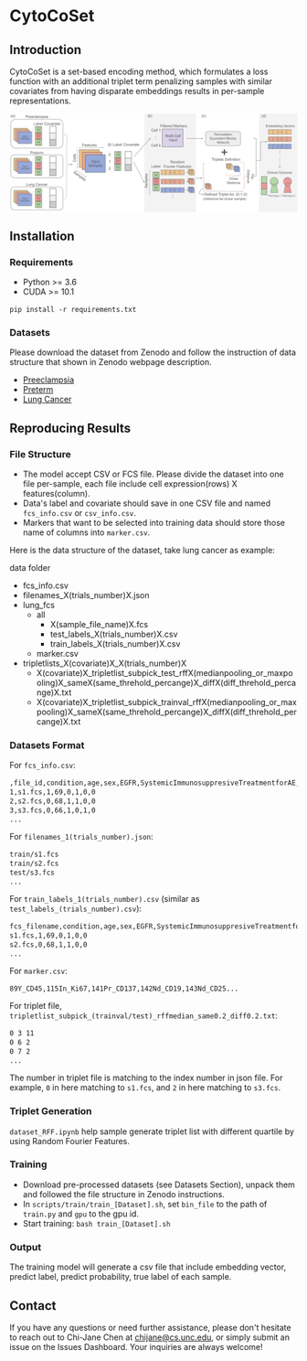 # CytoCoSet

## Introduction

CytoCoSet is a set-based encoding method, which formulates a loss function with an additional triplet term penalizing samples with similar covariates from having disparate embeddings results in per-sample representations.

<p align="center">
<img align="middle" src="./assets/overview.png" alt="CytoCoSet" width="800" />
</p>

## Installation

### Requirements

- Python >= 3.6
- CUDA >= 10.1

```
pip install -r requirements.txt
```

### Datasets

Please download the dataset from Zenodo and follow the instruction of data structure that shown in Zenodo webpage description.



-   [Preeclampsia](https://doi.org/10.5281/zenodo.10659650)
-   [Preterm](https://doi.org/10.5281/zenodo.10660080)
-   [Lung Cancer](https://doi.org/10.5281/zenodo.10659930)


## Reproducing Results

### File Structure

- The model accept CSV or FCS file. Please divide the dataset into one file per-sample, each file include cell expression(rows) X features(column). 
- Data's label and covariate should save in one CSV file and named ``fcs_info.csv`` or ``csv_info.csv``.
- Markers that want to be selected into training data should store those name of columns into ``marker.csv``.

Here is the data structure of the dataset, take lung cancer as example:

data folder
- fcs_info.csv
- filenames_X(trials_number)X.json
- lung_fcs
	- all
		- X(sample_file_name)X.fcs
		- test_labels_X(trials_number)X.csv
		- train_labels_X(trials_number)X.csv
	- marker.csv
- tripletlists_X(covariate)X_X(trials_number)X
	- X(covariate)X_tripletlist_subpick_test_rffX(medianpooling_or_maxpooling)X_sameX(same_threhold_percange)X_diffX(diff_threhold_percange)X.txt
	- X(covariate)X_tripletlist_subpick_trainval_rffX(medianpooling_or_maxpooling)X_sameX(same_threhold_percange)X_diffX(diff_threhold_percange)X.txt

### Datasets Format

For ``fcs_info.csv``:
```
,file_id,condition,age,sex,EGFR,SystemicImmunosuppresiveTreatmentforAE,DrugRelatedAE
1,s1.fcs,1,69,0,1,0,0
2,s2.fcs,0,68,1,1,0,0
3,s3.fcs,0,66,1,0,1,0
...
```

For ``filenames_1(trials_number).json``:
```
train/s1.fcs
train/s2.fcs
test/s3.fcs
...
```

For ``train_labels_1(trials_number).csv`` (similar as ``test_labels_(trials_number).csv``):
```
fcs_filename,condition,age,sex,EGFR,SystemicImmunosuppresiveTreatmentforAE,DrugRelatedAE
s1.fcs,1,69,0,1,0,0
s2.fcs,0,68,1,1,0,0
...
```

For ``marker.csv``:
```
89Y_CD45,115In_Ki67,141Pr_CD137,142Nd_CD19,143Nd_CD25...
```

For triplet file, ``tripletlist_subpick_(trainval/test)_rffmedian_same0.2_diff0.2.txt``:
```
0 3 11
0 6 2
0 7 2
...
```
The number in triplet file is matching to the index number in json file. For example, ``0`` in here matching to ``s1.fcs``, and ``2`` in here matching to ``s3.fcs``.


### Triplet Generation

``dataset_RFF.ipynb`` help sample generate triplet list with different quartile by using Random Fourier Features.

### Training

* Download pre-processed datasets (see Datasets Section), unpack them and followed the file structure in Zenodo instructions.
* In ``scripts/train/train_[Dataset].sh``, set ``bin_file`` to the path of ``train.py`` and ``gpu`` to the gpu id.
* Start training: ``bash train_[Dataset].sh``

### Output

The training model will generate a csv file that include embedding vector, predict label, predict probability, true label of each sample.


## Contact

If you have any questions or need further assistance, please don't hesitate to reach out to Chi-Jane Chen at chijane@cs.unc.edu, or simply submit an issue on the Issues Dashboard. Your inquiries are always welcome!


